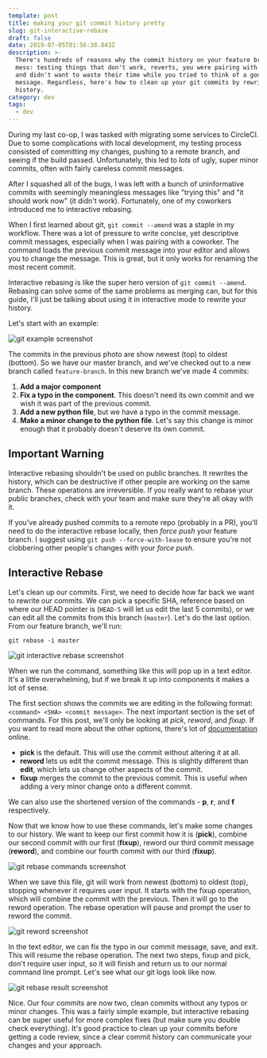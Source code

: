 ```yaml
---
template: post
title: making your git commit history pretty
slug: git-interactive-rebase
draft: false
date: 2019-07-05T01:56:38.843Z
description: >-
  There's hundreds of reasons why the commit history on your feature branch is a
  mess: testing things that don't work, reverts, you were pairing with someone
  and didn't want to waste their time while you tried to think of a good commit
  message. Regardless, here's how to clean up your git commits by rewriting
  history.
category: dev
tags:
  - dev
---
```

During my last co-op, I was tasked with migrating some services to CircleCI. Due to some complications with local development, my testing process consisted of committing my changes, pushing to a remote branch, and seeing if the build passed. Unfortunately, this led to _lots_ of ugly, super minor commits, often with fairly careless commit messages.

After I squashed all of the bugs, I was left with a bunch of uninformative commits with seemingly meaningless messages like "trying this" and "it should work now" (it didn't work). Fortunately, one of my coworkers introduced me to interactive rebasing.

When I first learned about git, `git commit --amend` was a staple in my workflow. There was a lot of pressure to write concise, yet descriptive commit messages, especially when I was pairing with a coworker. The command loads the previous commit message into your editor and allows you to change the message. This is great, but it only works for renaming the most recent commit.

Interactive rebasing is like the super hero version of `git commit --amend`. Rebasing can solve some of the same problems as merging can, but for this guide, I'll just be talking about using it in interactive mode to rewrite your history.

Let's start with an example:

![git example screenshot](/media/git_rebase_example.png "git log example")

The commits in the previous photo are show newest (top) to oldest (bottom). So we have our master branch, and we've checked out to a new branch called `feature-branch`. In this new branch we've made 4 commits:
1. **Add a major component**
2. **Fix a typo in the component**. This doesn't need its own commit and we wish it was part of the previous commit.
3. **Add a new python file**, but we have a typo in the commit message.
4. **Make a minor change to the python file**. Let's say this change is minor enough that it probably doesn't deserve its own commit.

## Important Warning

Interactive rebasing shouldn't be used on public branches. It rewrites the history, which can be destructive if other people are working on the same branch. These operations are irreversible. If you really want to rebase your public branches, check with your team and make sure they're all okay with it.

If you've already pushed commits to a remote repo (probably in a PR), you'll need to do the interactive rebase locally, then _force push_ your feature branch. I suggest using `git push --force-with-lease` to ensure you're not clobbering other people's changes with your _force push_.

## Interactive Rebase

Let's clean up our commits. First, we need to decide how far back we want to rewrite our commits. We can pick a specific SHA, reference based on where our HEAD pointer is (`HEAD-5` will let us edit the last 5 commits), or we can edit all the commits from this branch (`master`). Let's do the last option. From our feature branch, we'll run:

```
git rebase -i master
```

![git interactive rebase screenshot](/media/git_rebase_master_i.png "git rebase screenshot")

When we run the command, something like this will pop up in a text editor. It's a little overwhelming, but if we break it up into components it makes a lot of sense.

The first section shows the commits we are editing in the following format: `<command> <SHA> <commit message>`. The next important section is the set of commands. For this post, we'll only be looking at _pick_, _reword_, and _fixup_. If you want to read more about the other options, there's lot of [documentation](https://git-scm.com/docs/git-rebase) online.

* **pick** is the default. This will use the commit without altering it at all.
* **reword** lets us edit the commit message. This is slightly different than **edit**, which lets us change other aspects of the commit.
* **fixup** merges the commit to the previous commit. This is useful when adding a very minor change onto a different commit.

We can also use the shortened version of the commands - **p**, **r**, and **f</strong> respectively.**

Now that we know how to use these commands, let's make some changes to our history. We want to keep our first commit how it is (**pick**), combine our second commit with our first (**fixup**), reword our third commit message (**reword**), and combine our fourth commit with our third (**fixup**).</p>

![git rebase commands screenshot](/media/git_rebase_select.png "git rebase example")

When we save this file, git will work from newest (bottom) to oldest (top), stopping whenever it requires user input. It starts with the fixup operation, which will combine the commit with the previous. Then it will go to the reword operation. The rebase operation will pause and prompt the user to reword the commit.</p>

![git reword screenshot](/media/git_rebase_edit.png "git rebase reword example")

In the text editor, we can fix the typo in our commit message, save, and exit. This will resume the rebase operation. The next two steps, fixup and pick, don't require user input, so it will finish and return us to our normal command line prompt. Let's see what our git logs look like now.

![git rebase result screenshot](/media/git_rebase_result.png "git rebase result")

<p>Nice. Our four commits are now two, clean commits without any typos or minor changes. This was a fairly simple example, but interactive rebasing can be super useful for more complex fixes (but make sure you double check everything). It's good practice to clean up your commits before getting a code review, since a clear commit history can communicate your changes and your approach.
